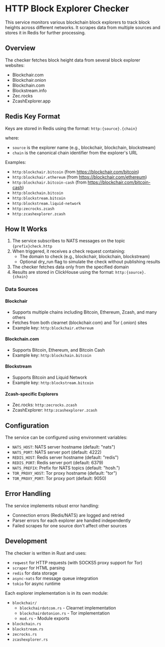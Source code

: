# HTTP Block Explorer Checker

This service monitors various blockchain block explorers to track block heights across different networks. It scrapes data from multiple sources and stores it in Redis for further processing.

## Overview

The checker fetches block height data from several block explorer websites:
- Blockchair.com
- Blockchair.onion
- Blockchain.com
- Blockstream.info
- Zec.rocks
- ZcashExplorer.app

## Redis Key Format

Keys are stored in Redis using the format: `http:{source}.{chain}`

where:
- `source` is the explorer name (e.g., blockchair, blockchain, blockstream)
- `chain` is the canonical chain identifier from the explorer's URL

Examples:
- `http:blockchair.bitcoin` (from https://blockchair.com/bitcoin)
- `http:blockchair.ethereum` (from https://blockchair.com/ethereum)
- `http:blockchair.bitcoin-cash` (from https://blockchair.com/bitcoin-cash)
- `http:blockchain.bitcoin`
- `http:blockstream.bitcoin`
- `http:blockstream.liquid-network`
- `http:zecrocks.zcash`
- `http:zcashexplorer.zcash`

## How It Works

1. The service subscribes to NATS messages on the topic `{prefix}check.http`
2. When triggered, it receives a check request containing:
   - The domain to check (e.g., blockchair, blockchain, blockstream)
   - Optional dry_run flag to simulate the check without publishing results
3. The checker fetches data only from the specified domain
4. Results are stored in ClickHouse using the format: `http:{source}.{chain}`

### Data Sources

#### Blockchair
- Supports multiple chains including Bitcoin, Ethereum, Zcash, and many others
- Fetches from both clearnet (blockchair.com) and Tor (.onion) sites
- Example key: `http:blockchair.ethereum`

#### Blockchain.com
- Supports Bitcoin, Ethereum, and Bitcoin Cash
- Example key: `http:blockchain.bitcoin`

#### Blockstream
- Supports Bitcoin and Liquid Network
- Example key: `http:blockstream.bitcoin`

#### Zcash-specific Explorers
- Zec.rocks: `http:zecrocks.zcash`
- ZcashExplorer: `http:zcashexplorer.zcash`

## Configuration

The service can be configured using environment variables:
- `NATS_HOST`: NATS server hostname (default: "nats")
- `NATS_PORT`: NATS server port (default: 4222)
- `REDIS_HOST`: Redis server hostname (default: "redis")
- `REDIS_PORT`: Redis server port (default: 6379)
- `NATS_PREFIX`: Prefix for NATS topics (default: "hosh.")
- `TOR_PROXY_HOST`: Tor proxy hostname (default: "tor")
- `TOR_PROXY_PORT`: Tor proxy port (default: 9050)

## Error Handling

The service implements robust error handling:
- Connection errors (Redis/NATS) are logged and retried
- Parser errors for each explorer are handled independently
- Failed scrapes for one source don't affect other sources

## Development

The checker is written in Rust and uses:
- `reqwest` for HTTP requests (with SOCKS5 proxy support for Tor)
- `scraper` for HTML parsing
- `redis` for data storage
- `async-nats` for message queue integration
- `tokio` for async runtime

Each explorer implementation is in its own module:
- `blockchair/`
  - `blockchairdotcom.rs` - Clearnet implementation
  - `blockchairdotonion.rs` - Tor implementation
  - `mod.rs` - Module exports
- `blockchain.rs`
- `blockstream.rs`
- `zecrocks.rs`
- `zcashexplorer.rs`
